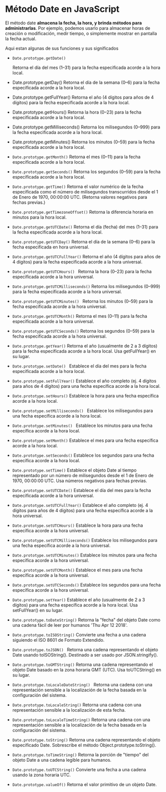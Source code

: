# Método Date en JavaScript





El método date  **almacena la fecha, la hora, y brinda métodos para administrarlas**. Por ejemplo, podemos usarlo para almacenar horas de creación o  modificación, medir tiempo, o simplemente mostrar en pantalla la fecha  actual.



Aqui estan algunas de sus funciones y sus significados



- `Date.prototype.getDate()` 

   Retorna el día del mes (1–31) para la fecha especificada acorde a la hora local.

  

- Date.prototype.getDay()  Retorna el día de la semana (0–6) para la fecha especificada acorde a la hora local.

  

- Date.prototype.getFullYear()  Retorna el año (4 dígitos para años de 4 dígitos) para la fecha especificada acorde a la hora local.

  

- Date.prototype.getHours()  Retorna la hora (0–23) para la fecha especificada acorde a la hora local.

  

- Date.prototype.getMilliseconds()  Retorna los milisegundos (0–999) para la fecha especificada acorde a la hora local.

  

- Date.prototype.getMinutes()  Retorna los minutos (0–59) para la fecha especificada acorde a la hora local.

  

- `Date.prototype.getMonth()` Retorna el mes (0–11) para la fecha especificada acorde a la hora local.

  

- `Date.prototype.getSeconds()` Retorna los segundos (0–59) para la fecha especificada acorde a la hora local.

  

- `Date.prototype.getTime()`  Retorna el valor numérico de la fecha especificada como el número de  milisegundos transcurridos desde el 1 de Enero de 1970, 00:00:00 UTC.  (Retorna valores negativos para fechas previas.)

  

- `Date.prototype.getTimezoneOffset()`  Retorna la diferencia horaria en minutos para la hora local.

  

- `Date.prototype.getUTCDate()`  Retorna el día (fecha) del mes (1–31) para la fecha especificada acorde a la hora local.

  

- `Date.prototype.getUTCDay()` Retorna el día de la semana (0–6) para la fecha especificada en hora universal.

  

- `Date.prototype.getUTCFullYear()`  Retorna el año (4 dígitos para años de 4 dígitos) para la fecha especificada acorde a la hora universal.

  

- `Date.prototype.getUTCHours() ` Retorna la hora (0–23) para la fecha especificada acorde a la hora universal.

  

- `Date.prototype.getUTCMilliseconds()`  Retorna los milisegundos (0–999) para la fecha especificada acorde a la hora universal.

  

- `Date.prototype.getUTCMinutes() ` Retorna los minutos (0–59) para la fecha especificada acorde a la hora universal.

  

- `Date.prototype.getUTCMonth()`  Retorna el mes (0–11) para la fecha especificada acorde a la hora universal.

  

- `Date.prototype.getUTCSeconds()`  Retorna los segundos (0–59) para la fecha especificada acorde a la hora universal.

  

- `Date.prototype.getYear()`  Retorna el año (usualmente de 2 a 3 dígitos) para la fecha especificada acorde a la hora local. Usa getFullYear() en su lugar.

  

- `Date.prototype.setDate() ` Establece el día del mes para la fecha especificada acorde a la hora local.

  

- `Date.prototype.setFullYear()`  Establece el año completo (ej. 4 dígitos para años de 4 dígitos) para una fecha específica acorde a la hora local.

  

- `Date.prototype.setHours()`  Establece la hora para una fecha específica acorde a la hora local.

  

- `Date.prototype.setMilliseconds() ` Establece los milisegundos para una fecha específica acorde a la hora local.

  

- `Date.prototype.setMinutes() ` Establece los minutos para una fecha específica acorde a la hora local.

  

- `Date.prototype.setMonth()`  Establece el mes para una fecha específica acorde a la hora local.

- `Date.prototype.setSeconds()`  Establece los segundos para una fecha específica acorde a la hora local.

  

- `Date.prototype.setTime()`   Establece el objeto Date al tiempo representado por un número de  milisegundos desde el 1 de Enero de 1970, 00:00:00 UTC. Usa números  negativos para fechas previas.

  

- `Date.prototype.setUTCDate()`  Establece el día del mes para la fecha especificada acorde a la hora universal.

  

- `Date.prototype.setUTCFullYear()`  Establece el año completo (ej. 4 dígitos para años de 4 dígitos) para una fecha específica acorde a la hora universal.

  

- `Date.prototype.setUTCHours()`   Establece la hora para una fecha específica acorde a la hora universal.

  

- `Date.prototype.setUTCMilliseconds()`  Establece los milisegundos para una fecha específica acorde a la hora universal.

  

- `Date.prototype.setUTCMinutes()` Establece los minutos para una fecha específica acorde a la hora universal.

  

- `Date.prototype.setUTCMonth()` Establece el mes para una fecha específica acorde a la hora universal.

  

- `Date.prototype.setUTCSeconds()`  Establece los segundos para una fecha específica acorde a la hora universal.

  

- `Date.prototype.setYear()`  Establece el año (usualmente de 2 a 3 dígitos) para una fecha específica acorde a la hora local. Usa setFullYear() en su lugar.

  

- `Date.prototype.toDateString()`  Retorna la "fecha" del objeto Date como una cadena fácil de leer por humanos 'Thu Apr 12 2018'.

  

- `Date.prototype.toISOString()`  Convierte una fecha a una cadena siguiendo el ISO 8601 de Formato Extendido.

  

- `Date.prototype.toJSON() ` Retorna una cadena representando el objeto Date usando toISOString(). Destinado a ser usado por JSON.stringify().

  

- `Date.prototype.toGMTString()`  Retorna una cadena representando el objeto Date basado en la zona horaria GMT (UTC). Usa toUTCString() en su lugar.

  

- `Date.prototype.toLocaleDateString() ` Retorna una cadena con una representación sensible a la localización de la fecha basada en la configuración del sistema.

  

- `Date.prototype.toLocaleString()`  Retorna una cadena con una representación sensible a la localización de esta fecha.

  

- `Date.prototype.toLocaleTimeString()`  Retorna una cadena con una representación sensible a la localización de la fecha basada en la configuración del sistema.

  

- `Date.prototype.toString()`  Retorna una cadena representando el objeto especificado Date. Sobrescribe el método Object.prototype.toString().

  

- `Date.prototype.toTimeString()`  Retorna la porción de "tiempo" del objeto Date a una cadena legible para humanos.

  

- `Date.prototype.toUTCString()` Convierte una fecha a una cadena usando la zona horaria UTC.

  

- `Date.prototype.valueOf()`  Retorna el valor primitivo de un objeto Date. 